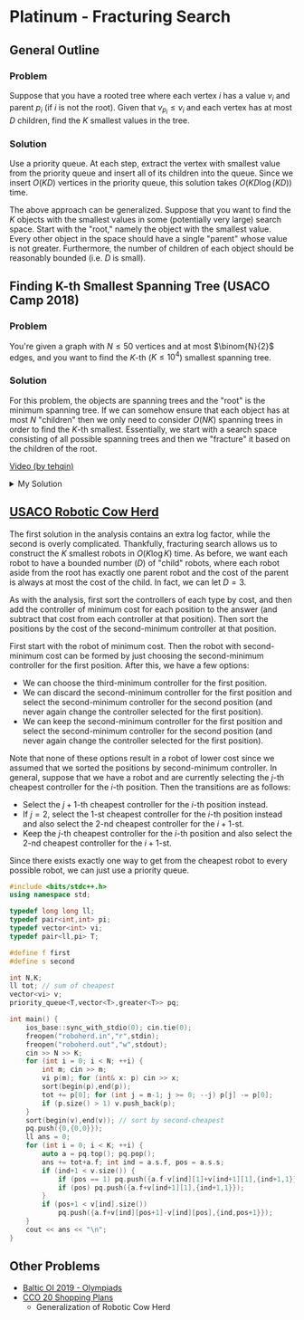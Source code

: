 # Platinum - Fracturing Search

## General Outline

### Problem

Suppose that you have a rooted tree where each vertex $i$ has a value $v_i$ and parent $p_i$ (if $i$ is not the root). Given that $v_{p_i} \le v_i$ and each vertex has at most $D$ children, find the $K$ smallest values in the tree.

### Solution

Use a priority queue. At each step, extract the vertex with smallest value from the priority queue and insert all of its children into the queue. Since we insert $O(KD)$ vertices in the priority queue, this solution takes $O(KD\log (KD))$ time.

The above approach can be generalized. Suppose that you want to find the $K$ objects with the smallest values in some (potentially very large) search space. Start with the "root," namely the object with the smallest value. Every other object in the space should have a single "parent" whose value is not greater. Furthermore, the number of children of each object should be reasonably bounded (i.e. $D$ is small).

## Finding K-th Smallest Spanning Tree (USACO Camp 2018)

### Problem

You're given a graph with $N\le 50$ vertices and at most $\binom{N}{2}$ edges, and you want to find the $K$-th ($K\le 10^4$) smallest spanning tree.

### Solution

For this problem, the objects are spanning trees and the "root" is the minimum spanning tree. If we can somehow ensure that each object has at most $N$ "children" then we only need to consider $O(NK)$ spanning trees in order to find the $K$-th smallest. Essentially, we start with a search space consisting of all possible spanning trees and then we "fracture" it based on the children of the root.

[Video (by tehqin)](https://www.youtube.com/watch?v=EG_HfFMM0lE)

<details>

<summary>My Solution</summary>

This is equivalent to the solution given in the video. The runtime is $O(NMK\alpha(N))$ for storing the information about each spanning tree and $O(NK\log (NK))$ for the priority queue.

```cpp
#include<bits/stdc++.h>
using namespace std;
typedef bitset<1225> B;
typedef vector<int> vi;

struct DSU { // for Kruskal's
	vi e; void init(int n) { e = vi(n,-1); }
	int get(int x) { return e[x] < 0 ? x : e[x] = get(e[x]); } 
	bool sameSet(int a, int b) { return get(a) == get(b); }
	int size(int x) { return -e[get(x)]; }
	bool unite(int x, int y) { // union by size
		x = get(x), y = get(y); if (x == y) return 0;
		if (e[x] > e[y]) swap(x,y);
		e[x] += e[y]; e[y] = x; return 1;
	}
};

int N,M,K;
vector<array<int,3>> ed;

struct Partition {
	B ban; vi span; int wei = 0, fix = 0; // "fix" smallest edges in spanning tree
	Partition(B _ban, int _fix) : ban(_ban), fix(_fix) {
		DSU D; D.init(N); 
		for (int i = 0; i < M; ++i) if (!ban[i] && D.unite(ed[i][1],ed[i][2]))
			span.push_back(i), wei += ed[i][0]; // run Kruskal's ignoring banned edges
	}
};
bool operator<(const Partition& l, const Partition& r) { return l.wei > r.wei; } // for pq

int main() { 
	cin >> N >> M >> K;
	for (int i = 0; i < M; ++i) {
		int a,b,c; cin >> a >> b >> c;
		ed.push_back({c,a-1,b-1});
	}
	sort(begin(ed),end(ed));
	priority_queue<Partition> pq;
	pq.push({B(),0}); // start with MST
	for (int i = 1; i <= K; ++i) {
		if (!pq.size()) { cout << "-1\n"; exit(0); }
		auto a = pq.top(); pq.pop();
		assert(a.span.size() == N-1);
		if (i == K) { cout << a.wei << "\n"; exit(0); } // print K-th smallest
		while (a.fix < a.span.size()) { // insert O(N) children
			B t = a.ban; t[a.span[a.fix]] = 1;
			auto A = Partition(t,a.fix);
			if (A.span.size() == N-1) pq.push(A);
			a.fix ++;
		}
	}
}
```

</details>


## [USACO Robotic Cow Herd](http://www.usaco.org/index.php?page=viewproblem2&cpid=674)

The first solution in the analysis contains an extra log factor, while the second is overly complicated. Thankfully, fracturing search allows us to construct the $K$ smallest robots in $O(K\log K)$ time. As before, we want each robot to have a bounded number ($D$) of "child" robots, where each robot aside from the root has exactly one parent robot and the cost of the parent is always at most the cost of the child. In fact, we can let $D=3$.

As with the analysis, first sort the controllers of each type by cost, and then add the controller of minimum cost for each position to the answer (and subtract that cost from each controller at that position). Then sort the positions by the cost of the second-minimum controller at that position.

First start with the robot of minimum cost. Then the robot with second-minimum cost can be formed by just choosing the second-minimum controller for the first position. After this, we have a few options:

  * We can choose the third-minimum controller for the first position.
  * We can discard the second-minimum controller for the first position and select the second-minimum controller for the second position (and never again change the controller selected for the first position).
  * We can keep the second-minimum controller for the first position and select the second-minimum controller for the second position (and never again change the controller selected for the first position).

Note that none of these options result in a robot of lower cost since we assumed that we sorted the positions by second-minimum controller. In general, suppose that we have a robot and are currently selecting the $j$-th cheapest controller for the $i$-th position. Then the transitions are as follows:

 * Select the $j+1$-th cheapest controller for the $i$-th position instead.
 * If $j=2$, select the $1$-st cheapest controller for the $i$-th position instead and also select the $2$-nd cheapest controller for the $i+1$-st.
 * Keep the $j$-th cheapest controller for the $i$-th position and also select the $2$-nd cheapest controller for the $i+1$-st.

Since there exists exactly one way to get from the cheapest robot to every possible robot, we can just use a priority queue.

```cpp
#include <bits/stdc++.h>
using namespace std;

typedef long long ll;
typedef pair<int,int> pi;
typedef vector<int> vi;
typedef pair<ll,pi> T;

#define f first
#define s second

int N,K;
ll tot; // sum of cheapest
vector<vi> v;
priority_queue<T,vector<T>,greater<T>> pq;

int main() {
	ios_base::sync_with_stdio(0); cin.tie(0);
	freopen("roboherd.in","r",stdin);
	freopen("roboherd.out","w",stdout);
	cin >> N >> K;
	for (int i = 0; i < N; ++i) {
		int m; cin >> m; 
		vi p(m); for (int& x: p) cin >> x; 
		sort(begin(p),end(p));
		tot += p[0]; for (int j = m-1; j >= 0; --j) p[j] -= p[0];
		if (p.size() > 1) v.push_back(p);
	}
	sort(begin(v),end(v)); // sort by second-cheapest
	pq.push({0,{0,0}}); 
	ll ans = 0;
	for (int i = 0; i < K; ++i) {
		auto a = pq.top(); pq.pop();
		ans += tot+a.f; int ind = a.s.f, pos = a.s.s;
		if (ind+1 < v.size()) {
			if (pos == 1) pq.push({a.f-v[ind][1]+v[ind+1][1],{ind+1,1}});
			if (pos) pq.push({a.f+v[ind+1][1],{ind+1,1}});
		}
		if (pos+1 < v[ind].size()) 
			pq.push({a.f+v[ind][pos+1]-v[ind][pos],{ind,pos+1}});
	}
	cout << ans << "\n";
}
```

## Other Problems

 * [Baltic OI 2019 - Olympiads](https://boi2019.eio.ee/tasks/)
 * [CCO 20 Shopping Plans](https://dmoj.ca/problem/cco20p6)
   * Generalization of Robotic Cow Herd